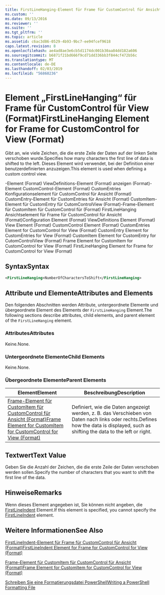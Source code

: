 ```yaml
---
title: FirstLineHanging-Element für Frame für CustomControl für Ansicht (Format) | Microsoft-Dokumentation
ms.custom: ''
ms.date: 09/13/2016
ms.reviewer: ''
ms.suite: ''
ms.tgt_pltfrm: ''
ms.topic: article
ms.assetid: c6ac3d86-0529-4b93-9bc7-ee94fcef9618
caps.latest.revision: 8
ms.openlocfilehash: ae4ad8ae3e6cb5d1174dc001b30aa84dd182a606
ms.sourcegitcommit: b6871f21bd666f9cd71dd336bb3f844cf472b56c
ms.translationtype: MT
ms.contentlocale: de-DE
ms.lasthandoff: 02/03/2019
ms.locfileid: "56860236"
---
```

# <a name="firstlinehanging-element-for-frame-for-customcontrol-for-view-format"></a><span data-ttu-id="b288b-102">Element „FirstLineHanging“ für Frame für CustomControl für View (Format)</span><span class="sxs-lookup"><span data-stu-id="b288b-102">FirstLineHanging Element for Frame for CustomControl for View (Format)</span></span>

<span data-ttu-id="b288b-103">Gibt an, wie viele Zeichen, die die erste Zeile der Daten auf der linken Seite verschoben wurde.</span><span class="sxs-lookup"><span data-stu-id="b288b-103">Specifies how many characters the first line of data is shifted to the left.</span></span> <span data-ttu-id="b288b-104">Dieses Element wird verwendet, bei der Definition einer benutzerdefinierten anzuzeigen.</span><span class="sxs-lookup"><span data-stu-id="b288b-104">This element is used when defining a custom control view.</span></span>

<span data-ttu-id="b288b-105">-Element (Format) ViewDefinitions-Element (Format) anzeigen (Format)-Element CustomControl-Element (Format) CustomEntries Konfigurationselement für CustomControl für Ansicht (Format) CustomEntry-Element für CustomEntries für Ansicht (Format) CustomItem-Element für CustomEntry für CutomControlView (Format)-Frame-Element für CustomItem für CustomControl für (Format) FirstLineHanging Ansichtselement für Frame für CustomControl für Ansicht (Format)</span><span class="sxs-lookup"><span data-stu-id="b288b-105">Configuration Element (Format) ViewDefinitions Element (Format) View Element (Format) CustomControl Element (Format) CustomEntries Element for CustomControl for View (Format) CustomEntry Element for CustomEntries for View (Format) CustomItem Element for CustomEntry for CutomControlView (Format) Frame Element for CustomItem for CustomControl for View (Format) FirstLineHanging Element for Frame for CustomControl for View (Format)</span></span>

## <a name="syntax"></a><span data-ttu-id="b288b-106">Syntax</span><span class="sxs-lookup"><span data-stu-id="b288b-106">Syntax</span></span>

```xml
<FirstLineHanging>NumberOfCharactersToShift</FirstLineHanging>
```

## <a name="attributes-and-elements"></a><span data-ttu-id="b288b-107">Attribute und Elemente</span><span class="sxs-lookup"><span data-stu-id="b288b-107">Attributes and Elements</span></span>

<span data-ttu-id="b288b-108">Den folgenden Abschnitten werden Attribute, untergeordnete Elemente und übergeordnete Element des Elements der `FirstLineHanging` Element.</span><span class="sxs-lookup"><span data-stu-id="b288b-108">The following sections describe attributes, child elements, and parent element of the `FirstLineHanging` element.</span></span>

### <a name="attributes"></a><span data-ttu-id="b288b-109">Attributes</span><span class="sxs-lookup"><span data-stu-id="b288b-109">Attributes</span></span>

<span data-ttu-id="b288b-110">Keine.</span><span class="sxs-lookup"><span data-stu-id="b288b-110">None.</span></span>

### <a name="child-elements"></a><span data-ttu-id="b288b-111">Untergeordnete Elemente</span><span class="sxs-lookup"><span data-stu-id="b288b-111">Child Elements</span></span>

<span data-ttu-id="b288b-112">Keine.</span><span class="sxs-lookup"><span data-stu-id="b288b-112">None.</span></span>

### <a name="parent-elements"></a><span data-ttu-id="b288b-113">Übergeordnete Elemente</span><span class="sxs-lookup"><span data-stu-id="b288b-113">Parent Elements</span></span>

|<span data-ttu-id="b288b-114">Element</span><span class="sxs-lookup"><span data-stu-id="b288b-114">Element</span></span>|<span data-ttu-id="b288b-115">Beschreibung</span><span class="sxs-lookup"><span data-stu-id="b288b-115">Description</span></span>|
|-------------|-----------------|
|[<span data-ttu-id="b288b-116">Frame-Element für CustomItem für CustomControl für Ansicht (Format)</span><span class="sxs-lookup"><span data-stu-id="b288b-116">Frame Element for CustomItem for CustomControl for View (Format)</span></span>](./frame-element-for-customitem-for-customcontrol-for-view-format.md)|<span data-ttu-id="b288b-117">Definiert, wie die Daten angezeigt werden, z. B. das Verschieben von Daten nach links oder rechts.</span><span class="sxs-lookup"><span data-stu-id="b288b-117">Defines how the data is displayed, such as shifting the data to the left or right.</span></span>|

## <a name="text-value"></a><span data-ttu-id="b288b-118">Textwert</span><span class="sxs-lookup"><span data-stu-id="b288b-118">Text Value</span></span>

<span data-ttu-id="b288b-119">Geben Sie die Anzahl der Zeichen, die die erste Zeile der Daten verschoben werden sollen.</span><span class="sxs-lookup"><span data-stu-id="b288b-119">Specify the number of characters that you want to shift the first line of the data.</span></span>

## <a name="remarks"></a><span data-ttu-id="b288b-120">Hinweise</span><span class="sxs-lookup"><span data-stu-id="b288b-120">Remarks</span></span>

<span data-ttu-id="b288b-121">Wenn dieses Element angegeben ist, Sie können nicht angeben, die [FirstLineIndent](./firstlineindent-element-for-frame-for-customcontrol-for-view-format.md) Element.</span><span class="sxs-lookup"><span data-stu-id="b288b-121">If this element is specified, you cannot specify the [FirstLineIndent](./firstlineindent-element-for-frame-for-customcontrol-for-view-format.md) element.</span></span>

## <a name="see-also"></a><span data-ttu-id="b288b-122">Weitere Informationen</span><span class="sxs-lookup"><span data-stu-id="b288b-122">See Also</span></span>

[<span data-ttu-id="b288b-123">FirstLineIndent-Element für Frame für CustomControl für Ansicht (Format)</span><span class="sxs-lookup"><span data-stu-id="b288b-123">FirstLineIndent Element for Frame for CustomControl for View (Format)</span></span>](./firstlineindent-element-for-frame-for-customcontrol-for-view-format.md)

[<span data-ttu-id="b288b-124">Frame-Element für CustomItem für CustomControl für Ansicht (Format)</span><span class="sxs-lookup"><span data-stu-id="b288b-124">Frame Element for CustomItem for CustomControl for View (Format)</span></span>](./frame-element-for-customitem-for-customcontrol-for-view-format.md)

[<span data-ttu-id="b288b-125">Schreiben Sie eine Formatierungsdatei PowerShell</span><span class="sxs-lookup"><span data-stu-id="b288b-125">Writing a PowerShell Formatting File</span></span>](./writing-a-powershell-formatting-file.md)
